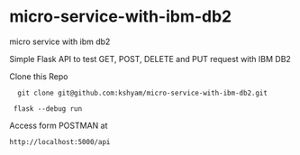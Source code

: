 # micro-service-with-ibm-db2
micro service with ibm db2


Simple Flask API to test GET, POST, DELETE and PUT request with IBM DB2

Clone this Repo

```
  git clone git@github.com:kshyam/micro-service-with-ibm-db2.git

```

```
 flask --debug run 

```

Access form POSTMAN at 

```
http://localhost:5000/api

```

